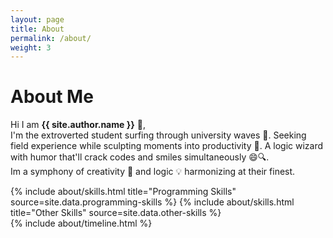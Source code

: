 ```yaml
---
layout: page
title: About
permalink: /about/
weight: 3
---
```


# **About Me**

Hi I am **{{ site.author.name }}** :wave:,<br>
I'm the extroverted student surfing through university waves 🌊. Seeking field experience while sculpting moments into productivity 🚀. A logic wizard with humor that'll crack codes and smiles simultaneously 😄🔍.
<br> Im a symphony of creativity 🎨 and logic 💡 harmonizing at their finest.






<div class="row">
{% include about/skills.html title="Programming Skills" source=site.data.programming-skills %}
{% include about/skills.html title="Other Skills" source=site.data.other-skills %}
</div>

<div class="row">
{% include about/timeline.html %}
</div>

